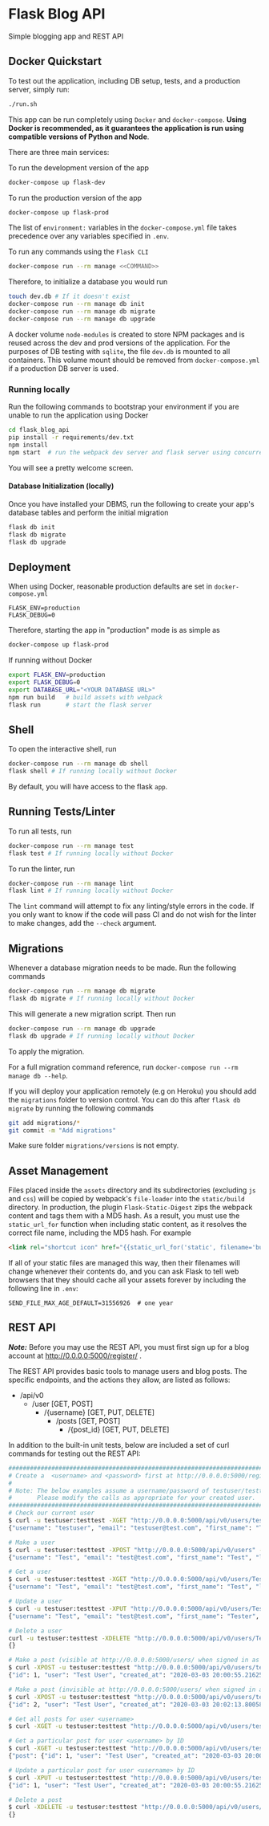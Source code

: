 # Flask Blog API

Simple blogging app and REST API

## Docker Quickstart

To test out the application, including DB setup, tests, and a production server, simply run:

```bash
./run.sh
```

This app can be run completely using `Docker` and `docker-compose`. **Using Docker is recommended, as it guarantees the application is run using compatible versions of Python and Node**.

There are three main services:

To run the development version of the app

```bash
docker-compose up flask-dev
```

To run the production version of the app

```bash
docker-compose up flask-prod
```

The list of `environment:` variables in the `docker-compose.yml` file takes precedence over any variables specified in `.env`.

To run any commands using the `Flask CLI`

```bash
docker-compose run --rm manage <<COMMAND>>
```

Therefore, to initialize a database you would run

```bash
touch dev.db # If it doesn't exist
docker-compose run --rm manage db init
docker-compose run --rm manage db migrate
docker-compose run --rm manage db upgrade
```

A docker volume `node-modules` is created to store NPM packages and is reused across the dev and prod versions of the application. For the purposes of DB testing with `sqlite`, the file `dev.db` is mounted to all containers. This volume mount should be removed from `docker-compose.yml` if a production DB server is used.

### Running locally

Run the following commands to bootstrap your environment if you are unable to run the application using Docker

```bash
cd flask_blog_api
pip install -r requirements/dev.txt
npm install
npm start  # run the webpack dev server and flask server using concurrently
```

You will see a pretty welcome screen.

#### Database Initialization (locally)

Once you have installed your DBMS, run the following to create your app's
database tables and perform the initial migration

```bash
flask db init
flask db migrate
flask db upgrade
```

## Deployment

When using Docker, reasonable production defaults are set in `docker-compose.yml`

```text
FLASK_ENV=production
FLASK_DEBUG=0
```

Therefore, starting the app in "production" mode is as simple as

```bash
docker-compose up flask-prod
```

If running without Docker

```bash
export FLASK_ENV=production
export FLASK_DEBUG=0
export DATABASE_URL="<YOUR DATABASE URL>"
npm run build   # build assets with webpack
flask run       # start the flask server
```

## Shell

To open the interactive shell, run

```bash
docker-compose run --rm manage db shell
flask shell # If running locally without Docker
```

By default, you will have access to the flask `app`.

## Running Tests/Linter

To run all tests, run

```bash
docker-compose run --rm manage test
flask test # If running locally without Docker
```

To run the linter, run

```bash
docker-compose run --rm manage lint
flask lint # If running locally without Docker
```

The `lint` command will attempt to fix any linting/style errors in the code. If you only want to know if the code will pass CI and do not wish for the linter to make changes, add the `--check` argument.

## Migrations

Whenever a database migration needs to be made. Run the following commands

```bash
docker-compose run --rm manage db migrate
flask db migrate # If running locally without Docker
```

This will generate a new migration script. Then run

```bash
docker-compose run --rm manage db upgrade
flask db upgrade # If running locally without Docker
```

To apply the migration.

For a full migration command reference, run `docker-compose run --rm manage db --help`.

If you will deploy your application remotely (e.g on Heroku) you should add the `migrations` folder to version control.
You can do this after `flask db migrate` by running the following commands

```bash
git add migrations/*
git commit -m "Add migrations"
```

Make sure folder `migrations/versions` is not empty.

## Asset Management

Files placed inside the `assets` directory and its subdirectories
(excluding `js` and `css`) will be copied by webpack's
`file-loader` into the `static/build` directory. In production, the plugin
`Flask-Static-Digest` zips the webpack content and tags them with a MD5 hash.
As a result, you must use the `static_url_for` function when including static content,
as it resolves the correct file name, including the MD5 hash.
For example

```html
<link rel="shortcut icon" href="{{static_url_for('static', filename='build/img/favicon.ico') }}">
```

If all of your static files are managed this way, then their filenames will change whenever their
contents do, and you can ask Flask to tell web browsers that they
should cache all your assets forever by including the following line
in ``.env``:

```text
SEND_FILE_MAX_AGE_DEFAULT=31556926  # one year
```

## REST API

__*Note:*__ Before you may use the REST API, you must first sign up for a blog account at http://0.0.0.0:5000/register/ .

The REST API provides basic tools to manage users and blog posts.  The specific endpoints, and the actions they allow,
are listed as follows:

* /api/v0
   * /user                [GET, POST]
      * /{username}       [GET, PUT, DELETE]
         * /posts         [GET, POST]
            * /{post_id}  [GET, PUT, DELETE]

In addition to the built-in unit tests, below are included a set of curl commands for testing out the REST API:

```bash
#############################################################################
# Create a  <username> and <password> first at http://0.0.0.0:5000/register/
#
# Note: The below examples assume a username/password of testuser/testtest.
#       Please modify the calls as appropriate for your created user.
#############################################################################
# Check our current user
$ curl -u testuser:testtest -XGET "http://0.0.0.0:5000/api/v0/users/testuser"
{"username": "testuser", "email": "testuser@test.com", "first_name": "Test", "last_name": "User", "created_at": "2020-03-03 19:55:09.702396", "is_admin": false}

# Make a user
$ curl -u testuser:testtest -XPOST "http://0.0.0.0:5000/api/v0/users" -d "username=Test&email=test@test.com&password=secretpassword&first_name=Test&last_name=Testington&is_admin="
{"username": "Test", "email": "test@test.com", "first_name": "Test", "last_name": "Testington", "created_at": "2020-03-03 19:56:18.227055", "is_admin": false}

# Get a user
$ curl -u testuser:testtest -XGET "http://0.0.0.0:5000/api/v0/users/Test"
{"username": "Test", "email": "test@test.com", "first_name": "Test", "last_name": "Testington", "created_at": "2020-03-03 19:56:18.227055", "is_admin": false}

# Update a user
$ curl -u testuser:testtest -XPUT "http://0.0.0.0:5000/api/v0/users/Test" -d "first_name=Tester"
{"username": "Test", "email": "test@test.com", "first_name": "Tester", "last_name": "Testington", "created_at": "2020-03-03 19:56:18.227055", "is_admin": false}

# Delete a user
curl -u testuser:testtest -XDELETE "http://0.0.0.0:5000/api/v0/users/Test"
{}

# Make a post (visible at http://0.0.0.0:5000/users/ when signed in as <username>)
$ curl -XPOST -u testuser:testtest "http://0.0.0.0:5000/api/v0/users/testuser/posts" -d "title=mytitle&content=mycontent&active=True"
{"id": 1, "user": "Test User", "created_at": "2020-03-03 20:00:55.216256", "active": true, "title": "mytitle", "content": "mycontent"}

# Make a post (invisible at http://0.0.0.0:5000/users/ when signed in as <username>)
$ curl -XPOST -u testuser:testtest "http://0.0.0.0:5000/api/v0/users/testuser/posts" -d "title=mytitle&content=mycontent&active="
{"id": 2, "user": "Test User", "created_at": "2020-03-03 20:02:13.800586", "active": false, "title": "mytitle", "content": "mycontent"}

# Get all posts for user <username>
$ curl -XGET -u testuser:testtest "http://0.0.0.0:5000/api/v0/users/testuser/posts"{"posts": [{"id": 1, "user": "Test User", "created_at": "2020-03-03 20:00:55.216256", "active": true, "title": "mytitle", "content": "mycontent"}, {"id": 2, "user": "Test User", "created_at": "2020-03-03 20:02:13.800586", "active": false, "title": "mytitle", "content": "mycontent"}]}

# Get a particular post for user <username> by ID
$ curl -XGET -u testuser:testtest "http://0.0.0.0:5000/api/v0/users/testuser/posts/1" 
{"post": {"id": 1, "user": "Test User", "created_at": "2020-03-03 20:00:55.216256", "active": true, "title": "mytitle", "content": "mycontent"}}

# Update a particular post for user <username> by ID
$ curl -XPUT -u testuser:testtest "http://0.0.0.0:5000/api/v0/users/testuser/posts/1" -d "title=abettertitle"
{"id": 1, "user": "Test User", "created_at": "2020-03-03 20:00:55.216256", "active": true, "title": "abettertitle", "content": "mycontent"}

# Delete a post
$ curl -XDELETE -u testuser:testtest "http://0.0.0.0:5000/api/v0/users/testuser/posts/1"
{}
```
